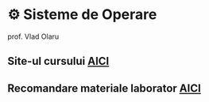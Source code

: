 # ⚙️ Sisteme de Operare
prof. Vlad Olaru

## Site-ul cursului [AICI](https://os.cs.unibuc.ro/)
## Recomandare materiale laborator [AICI](https://github.com/DariusBuhai/FMI-Unibuc/tree/main/Year%20II/Semester%201/SO)

